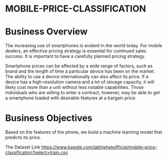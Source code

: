# MOBILE-PRICE-CLASSIFICATION

# Business Overview

The increasing use of smartphones is evident in the world today. For mobile dealers, an effective pricing strategy is essential for continued sales success. It is important to have a carefully planned pricing strategy.

Smartphone prices can be affected by a wide range of factors, such as brand and the length of time a particular device has been on the market. The ability to use a device internationally can also affect its price. If a device has a high-resolution camera and a lot of storage capacity, it will likely cost more than a unit without less notable capabilities. Those individuals who are willing to enter a contract, however, may be able to get a smartphone loaded with desirable features at a bargain price.

# Business Objectives

Based on the features of the phone,  we build a machine learning model that predicts its price.

 The  Dataset Link https://www.kaggle.com/iabhishekofficial/mobile-price-classification?select=train.csv
